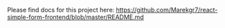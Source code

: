 Please find docs for this project here:
https://github.com/Marekgr7/react-simple-form-frontend/blob/master/README.md
